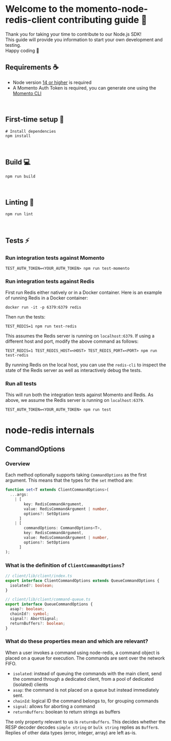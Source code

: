 # Welcome to the momento-node-redis-client contributing guide :wave:

Thank you for taking your time to contribute to our Node.js SDK!
<br/>
This guide will provide you information to start your own development and testing.
<br/>
Happy coding :dancer:
<br/>

## Requirements :coffee:

- Node version [14 or higher](https://nodejs.org/en/download/) is required
- A Momento Auth Token is required, you can generate one using the [Momento CLI](https://github.com/momentohq/momento-cli)

<br/>

## First-time setup :wrench:

```
# Install dependencies
npm install
```

<br />

## Build :computer:

```
npm run build
```

<br/>

## Linting :flashlight:

```
npm run lint
```

<br/>

## Tests :zap:

### Run integration tests against Momento

```
TEST_AUTH_TOKEN=<YOUR_AUTH_TOKEN> npm run test-momento
```

### Run integration tests against Redis

First run Redis either natively or in a Docker container. Here is an example of running Redis in a Docker container:

```
docker run -it -p 6379:6379 redis
```

Then run the tests:

```
TEST_REDIS=1 npm run test-redis
```

This assumes the Redis server is running on `localhost:6379`. If using a different host and port, modify the above command as follows:

```
TEST_REDIS=1 TEST_REDIS_HOST=<HOST> TEST_REDIS_PORT=<PORT> npm run test-redis
```

By running Redis on the local host, you can use the `redis-cli` to inspect the state of the Redis server as well as interactively debug the tests.

### Run all tests

This will run both the integration tests against Momento and Redis. As above, we assume the Redis server is running on `localhost:6379`.

```
TEST_AUTH_TOKEN=<YOUR_AUTH_TOKEN> npm run test
```

# node-redis internals

## CommandOptions

### Overview

Each method optionally supports taking `CommandOptions` as the first argument.
This means that the types for the `set` method are:

```typescript
function set<T extends ClientCommandOptions>(
  ...args:
    | [
        key: RedisCommandArgument,
        value: RedisCommandArgument | number,
        options?: SetOptions
      ]
    | [
        commandOptions: CommandOptions<T>,
        key: RedisCommandArgument,
        value: RedisCommandArgument | number,
        options?: SetOptions
      ]
);
```

### What is the definition of `ClientCommandOptions`?

```typescript
// client/lib/client/index.ts
export interface ClientCommandOptions extends QueueCommandOptions {
  isolated?: boolean;
}

// client/lib/client/command-queue.ts
export interface QueueCommandOptions {
  asap?: boolean;
  chainId?: symbol;
  signal?: AbortSignal;
  returnBuffers?: boolean;
}
```

### What do these properties mean and which are relevant?

When a user invokes a command using node-redis, a command object is placed on a queue for execution. The commands are sent over the network FIFO.

- `isolated`: instead of queuing the commands with the main client, send the command through a dedicated client, from a pool of dedicated (isolated) clients
- `asap`: the command is not placed on a queue but instead immediately sent.
- `chainId`: logical ID the command belongs to, for grouping commands
- `signal`: allows for aborting a command
- `returnBuffers`: boolean to return strings as buffers

The only property relevant to us is `returnBuffers`. This decides whether the RESP decoder decodes `simple string` or `bulk string` replies as `Buffer`s. Replies of other data types (error, integer, array) are left as-is.
